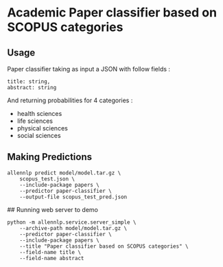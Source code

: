 # Academic Paper classifier based on SCOPUS categories

## Usage
Paper classifier taking as input a JSON with follow fields :

```
title: string,
abstract: string
```

And returning probabilities for 4 categories :
- health sciences
- life sciences
- physical sciences
- social sciences

## Making Predictions

```
allennlp predict model/model.tar.gz \
    scopus_test.json \
    --include-package papers \
    --predictor paper-classifier \
    --output-file scopus_test_pred.json
```

## Running web server to demo

```
python -m allennlp.service.server_simple \
    --archive-path model/model.tar.gz \
    --predictor paper-classifier \
    --include-package papers \
    --title "Paper classifier based on SCOPUS categories" \
    --field-name title \
    --field-name abstract
```
